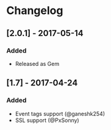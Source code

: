 # Changelog

## [2.0.1] - 2017-05-14
### Added
- Released as Gem

## [1.7] - 2017-04-24
### Added
- Event tags support (@ganeshk254)
- SSL support (@PxSonny)
